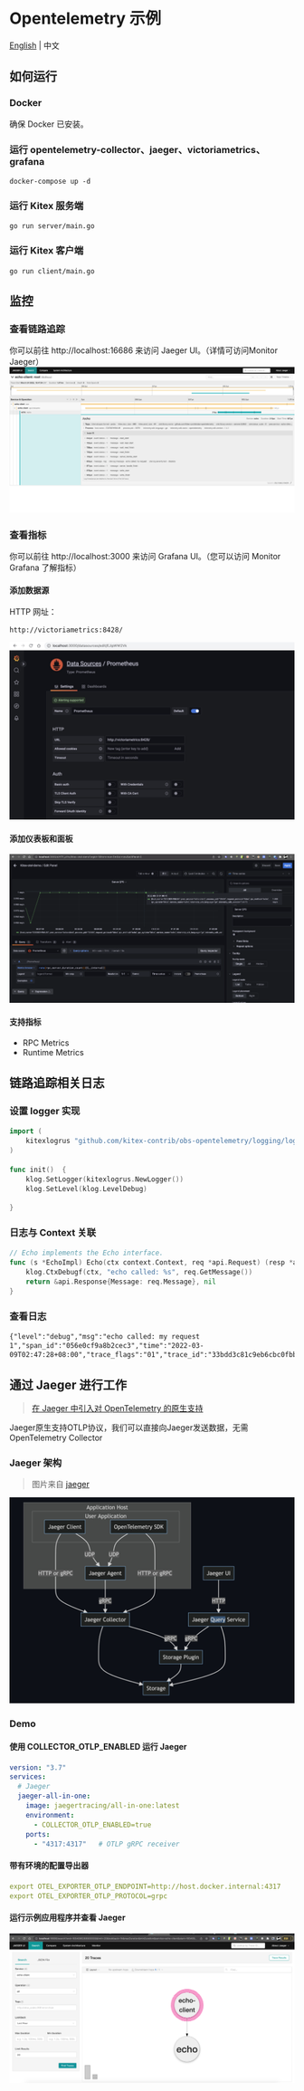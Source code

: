 # Opentelemetry 示例
[English](README.md) | 中文
## 如何运行
### Docker
确保 Docker 已安装。
### 运行 opentelemetry-collector、jaeger、victoriametrics、grafana
````
docker-compose up -d
````
### 运行 Kitex 服务端
````
go run server/main.go
````
### 运行 Kitex 客户端
````
go run client/main.go
````


## 监控

### 查看链路追踪
你可以前往 http://localhost:16686 来访问 Jaeger UI。（详情可访问Monitor Jaeger）
![img.png](static/jaeger.png)

### 查看指标
你可以前往 http://localhost:3000 来访问 Grafana UI。（您可以访问 Monitor Grafana 了解指标）

#### 添加数据源
HTTP 网址：
````
http://victoriametrics:8428/
````
![img_1.png](static/grafana.png)

#### 添加仪表板和面板
![img.png](static/panel.png)

#### 支持指标
- RPC Metrics
- Runtime Metrics


## 链路追踪相关日志
### 设置 logger 实现
```go
import (
    kitexlogrus "github.com/kitex-contrib/obs-opentelemetry/logging/logrus"
)

func init()  {
    klog.SetLogger(kitexlogrus.NewLogger())
    klog.SetLevel(klog.LevelDebug)

}
```

### 日志与 Context 关联

```go
// Echo implements the Echo interface.
func (s *EchoImpl) Echo(ctx context.Context, req *api.Request) (resp *api.Response, err error) {
	klog.CtxDebugf(ctx, "echo called: %s", req.GetMessage())
	return &api.Response{Message: req.Message}, nil
}
```

### 查看日志

```log
{"level":"debug","msg":"echo called: my request 1","span_id":"056e0cf9a8b2cec3","time":"2022-03-09T02:47:28+08:00","trace_flags":"01","trace_id":"33bdd3c81c9eb6cbc0fbb59c57ce088b"}
```

## 通过 Jaeger 进行工作
> [在 Jaeger 中引入对 OpenTelemetry 的原生支持](https://medium.com/jaegertracing/introducing-native-support-for-opentelemetry-in-jaeger-eb661be8183c)

Jaeger原生支持OTLP协议，我们可以直接向Jaeger发送数据，无需 OpenTelemetry Collector

### Jaeger 架构
> 图片来自 [jaeger](https://github.com/jaegertracing/jaeger)

![img.png](jaeger-arch/img.png)

### Demo

#### 使用 COLLECTOR_OTLP_ENABLED 运行 Jaeger
```yaml
version: "3.7"
services:
  # Jaeger
  jaeger-all-in-one:
    image: jaegertracing/all-in-one:latest
    environment:
      - COLLECTOR_OTLP_ENABLED=true
    ports:
      - "4317:4317"   # OTLP gRPC receiver
```

#### 带有环境的配置导出器
```yaml
export OTEL_EXPORTER_OTLP_ENDPOINT=http://host.docker.internal:4317
export OTEL_EXPORTER_OTLP_PROTOCOL=grpc
```

#### 运行示例应用程序并查看 Jaeger
![img.png](static/jaeger-otlp.png)